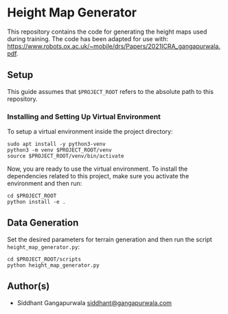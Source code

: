 # Height Map Generator

This repository contains the code for generating the height maps used during training.
The code has been adapted for use with: https://www.robots.ox.ac.uk/~mobile/drs/Papers/2021ICRA_gangapurwala.pdf. 

## Setup

This guide assumes that `$PROJECT_ROOT` refers to the absolute path to this repository.

### Installing and Setting Up Virtual Environment
To setup a virtual environment inside the project directory:
```
sudo apt install -y python3-venv
python3 -m venv $PROJECT_ROOT/venv
source $PROJECT_ROOT/venv/bin/activate
```

Now, you are ready to use the virtual environment. To install
the dependencies related to this project, make sure you activate
the environment and then run:

```
cd $PROJECT_ROOT
python install -e .
```

## Data Generation
Set the desired parameters for terrain generation and then
run the script
`height_map_generator.py`:
```
cd $PROJECT_ROOT/scripts
python height_map_generator.py
```

## Author(s)
* Siddhant Gangapurwala <siddhant@gangapurwala.com>
